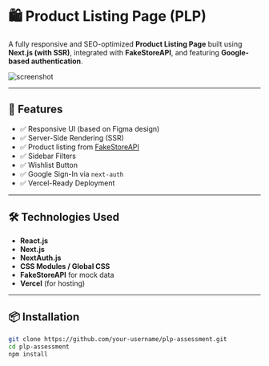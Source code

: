 # 🛍️ Product Listing Page (PLP)

A fully responsive and SEO-optimized **Product Listing Page** built using **Next.js (with SSR)**, integrated with **FakeStoreAPI**, and featuring **Google-based authentication**.

![screenshot](./public/plp-preview.png)

---

## 🚀 Features

- ✅ Responsive UI (based on Figma design)
- ✅ Server-Side Rendering (SSR)
- ✅ Product listing from [FakeStoreAPI](https://fakestoreapi.com)
- ✅ Sidebar Filters
- ✅ Wishlist Button
- ✅ Google Sign-In via `next-auth`
- ✅ Vercel-Ready Deployment

---

## 🛠️ Technologies Used

- **React.js**
- **Next.js**
- **NextAuth.js**
- **CSS Modules / Global CSS**
- **FakeStoreAPI** for mock data
- **Vercel** (for hosting)

---

## 📦 Installation

```bash
git clone https://github.com/your-username/plp-assessment.git
cd plp-assessment
npm install
